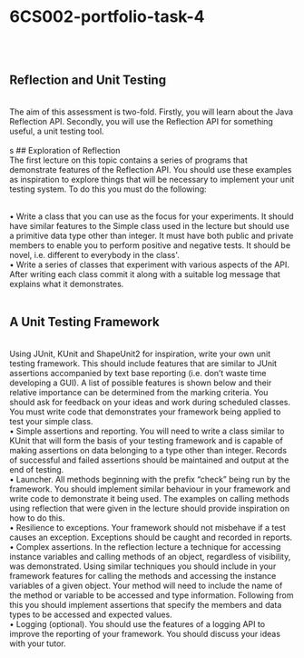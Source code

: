 # 6CS002-portfolio-task-4

<br /><br />

## Reflection and Unit Testing

<br />
The aim of this assessment is two-fold. Firstly, you will learn about the Java Reflection API. Secondly, you will use the Reflection API for something useful, a unit testing tool.
<br /><br />
s
## Exploration of Reflection
<br />
The first lecture on this topic contains a series of programs that demonstrate features of the Reflection API. You should use these examples as inspiration to explore things that will be necessary to implement your unit testing system. To do this you must do the following:<br /><br />

• Write a class that you can use as the focus for your experiments. It should have similar features to the Simple class used in the lecture but should use a primitive data type other than integer. It must have both public and private members to enable you to perform positive and negative tests. It should be novel, i.e. different to everybody in the class'.<br />
• Write a series of classes that experiment with various aspects of the API. After writing each class commit it along with a suitable log message that explains what it demonstrates.
<br /><br />

## A Unit Testing Framework

<br />
Using JUnit, KUnit and ShapeUnit2 for inspiration, write your own unit testing framework. This should include features that are similar to JUnit assertions accompanied by text base reporting (i.e. don’t waste time developing a GUI). A list of possible features is shown below and their relative importance can be determined from the marking criteria. You should ask for feedback on your ideas and work during scheduled classes. You must write code that demonstrates your framework being applied to test your simple class.
<br />• Simple assertions and reporting. You will need to write a class similar to KUnit that will form the basis of your testing framework and is capable of making assertions on data belonging to a type other than integer. Records of successful and failed assertions should be maintained and output at the end of testing.
<br />• Launcher. All methods beginning with the prefix “check” being run by the framework. You should implement similar behaviour in your framework and write code to demonstrate it being used. The examples on calling methods using reflection that were given in the lecture should provide inspiration on how to do this.
<br />• Resilience to exceptions. Your framework should not misbehave if a test causes an exception. Exceptions should be caught and recorded in reports.
<br />• Complex assertions. In the reflection lecture a technique for accessing instance variables and calling methods of an object, regardless of visibility, was demonstrated. Using similar techniques you should include in your framework features for calling the methods and accessing the instance variables of a given object. Your method will need to include the name of the method or variable to be accessed and type information. Following from this you should implement assertions that specify the members and data types to be accessed and expected values.
<br />• Logging (optional). You should use the features of a logging API to improve the reporting of your framework. You should discuss your ideas with your tutor.
